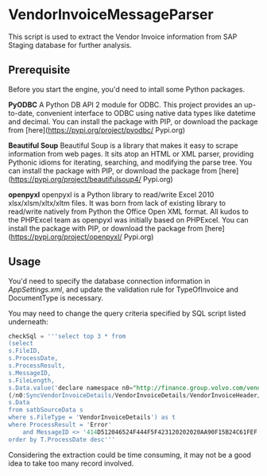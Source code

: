 # VendorInvoiceMessageParser
This script is used to extract the Vendor Invoice information from SAP Staging database for further analysis.

## Prerequisite
Before you start the engine, you'd need to intall some Python packages.

**PyODBC**
A Python DB API 2 module for ODBC. This project provides an up-to-date, convenient interface to ODBC using native data types like datetime and decimal.
You can install the package with PIP, or download the package from [here](https://pypi.org/project/pyodbc/ Pypi.org)

**Beautiful Soup**
Beautiful Soup is a library that makes it easy to scrape information from web pages. It sits atop an HTML or XML parser, providing Pythonic idioms for iterating, searching, and modifying the parse tree.
You can install the package with PIP, or download the package from [here](https://pypi.org/project/beautifulsoup4/ Pypi.org)

**openpyxl**
openpyxl is a Python library to read/write Excel 2010 xlsx/xlsm/xltx/xltm files.
It was born from lack of existing library to read/write natively from Python the Office Open XML format.
All kudos to the PHPExcel team as openpyxl was initially based on PHPExcel.
You can install the package with PIP, or download the package from [here](https://pypi.org/project/openpyxl/ Pypi.org)

## Usage
You'd need to specify the database connection information in *AppSettings.xml*, and update the validation rule for TypeOfInvoice and DocumentType is necessary.

You may need to change the query criteria specified by SQL script listed underneath:
```sql
checkSql = '''select top 3 * from
(select 
s.FileID,
s.ProcessDate,
s.ProcessResult,
s.MessageID,
s.FileLength,
s.Data.value('declare namespace n0="http://finance.group.volvo.com/vendorinvoicedetails/1_0";
(/n0:SyncVendorInvoiceDetails/VendorInvoiceDetails/VendorInvoiceHeader/CompanyCode)[1]', 'nvarchar(20)') AS CompanyCode,
s.Data
from satbSourceData s
where s.FileType = 'VendorInvoiceDetails') as t
where ProcessResult = 'Error'
    and MessageID <> '414D512046524F444F5F423120202020AA90F15B24C61FEF'
order by T.ProcessDate desc'''
```
Considering the extraction could be time consuming, it may not be a good idea to take too many record involved.